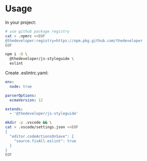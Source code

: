 # Usage

In your project:

```bash
# use github package registry
cat > .npmrc <<EOF
@thedeveloper:registry=https://npm.pkg.github.com/thedeveloper
EOF

npm i -D \
  @thedeveloper/js-styleguide \
  eslint
```

Create .eslintrc.yaml:

```yaml
env:
  node: true

parserOptions:
  ecmaVersion: 12

extends:
  - '@thedeveloper/js-styleguide'
```

```bash
mkdir -p .vscode && \
cat > .vscode/settings.json <<EOF
{
  "editor.codeActionsOnSave": {
    "source.fixAll.eslint": true
  }
}
EOF
```
